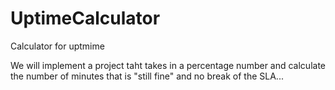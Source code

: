 # UptimeCalculator
Calculator for uptmime

We will implement a project taht takes in a percentage number and calculate the number of minutes that is "still fine" and no break of the SLA...